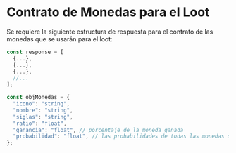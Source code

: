 # Contrato de Monedas para el Loot

Se requiere la siguiente estructura de respuesta para el contrato de las monedas que se usarán para el loot:

```javascript
const response = [
  {...},
  {...},
  {...},
  //...
];

const objMonedas = {
  "icono": "string",
  "nombre": "string",
  "siglas": "string",
  "ratio": "float", 
  "ganancia": "float", // porcentaje de la moneda ganada
  "probabilidad": "float", // las probabilidades de todas las monedas que estarán en el loot deben sumar 1
};
